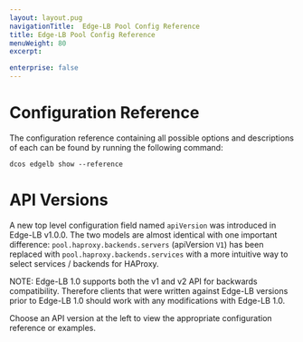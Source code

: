 ```yaml
---
layout: layout.pug
navigationTitle:  Edge-LB Pool Config Reference
title: Edge-LB Pool Config Reference
menuWeight: 80
excerpt:

enterprise: false
---
```


# Configuration Reference

The configuration reference containing all possible options and descriptions of each can be found by running the following command:

```
dcos edgelb show --reference
```

# API Versions

A new top level configuration field named `apiVersion` was introduced in Edge-LB v1.0.0. The two models are almost identical with one important difference: `pool.haproxy.backends.servers` (apiVersion `V1`) has been replaced with `pool.haproxy.backends.services` with a more intuitive way to select services / backends for HAProxy.

NOTE: Edge-LB 1.0 supports both the v1 and v2 API for backwards compatibility. Therefore clients that were written against Edge-LB versions prior to Edge-LB 1.0 should work with any modifications with Edge-LB 1.0.

Choose an API version at the left to view the appropriate configuration reference or examples.
